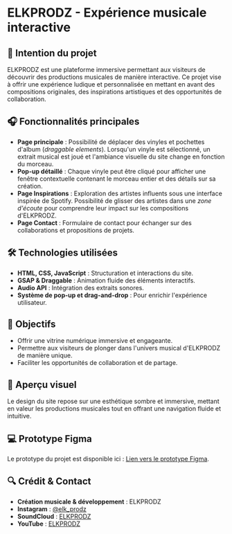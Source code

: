 # ELKPRODZ - Expérience musicale interactive

## 🧠 Intention du projet 
ELKPRODZ est une plateforme immersive permettant aux visiteurs de découvrir des productions musicales de manière interactive. Ce projet vise à offrir une expérience ludique et personnalisée en mettant en avant des compositions originales, des inspirations artistiques et des opportunités de collaboration.

## 🎧 Fonctionnalités principales
- **Page principale** : Possibilité de déplacer des vinyles et pochettes d'album (*draggable elements*). Lorsqu'un vinyle est sélectionné, un extrait musical est joué et l'ambiance visuelle du site change en fonction du morceau.
- **Pop-up détaillé** : Chaque vinyle peut être cliqué pour afficher une fenêtre contextuelle contenant le morceau entier et des détails sur sa création.
- **Page Inspirations** : Exploration des artistes influents sous une interface inspirée de Spotify. Possibilité de glisser des artistes dans une *zone d'écoute* pour comprendre leur impact sur les compositions d'ELKPRODZ.
- **Page Contact** : Formulaire de contact pour échanger sur des collaborations et propositions de projets.

## 🛠️ Technologies utilisées
- **HTML, CSS, JavaScript** : Structuration et interactions du site.
- **GSAP & Draggable** : Animation fluide des éléments interactifs.
- **Audio API** : Intégration des extraits sonores.
- **Système de pop-up et drag-and-drop** : Pour enrichir l'expérience utilisateur.

## 🎯 Objectifs
- Offrir une vitrine numérique immersive et engageante.
- Permettre aux visiteurs de plonger dans l'univers musical d'ELKPRODZ de manière unique.
- Faciliter les opportunités de collaboration et de partage.

## 🎨 Aperçu visuel
Le design du site repose sur une esthétique sombre et immersive, mettant en valeur les productions musicales tout en offrant une navigation fluide et intuitive.

## 💻 Prototype Figma
Le prototype du projet est disponible ici : [Lien vers le prototype Figma](https://www.figma.com/proto/33nuxQba8APj87iVH0lFJH/Maquettes-Creative-Coding?page-id=0%3A1&node-id=1-2&viewport=439%2C316%2C0.5&t=hKLpJ4rjuC31y1kz-1&scaling=contain&content-scaling=fixed&starting-point-node-id=1%3A2).


## 🔍 Crédit & Contact
- **Création musicale & développement** : ELKPRODZ
- **Instagram** : [@elk_prodz](https://www.instagram.com/elk_prodz/)
- **SoundCloud** : [ELKPRODZ](https://soundcloud.com/elkprodz)
- **YouTube** : [ELKPRODZ](https://www.youtube.com/@ELKPRODZ)

